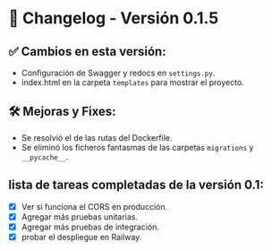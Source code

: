 # 🚀 Changelog - Versión 0.1.5

## ✅ Cambios en esta versión:

- Configuración de Swagger y redocs en `settings.py`.
- index.html en la carpeta `templates` para mostrar el proyecto.

## 🛠️ Mejoras y Fixes:

- Se resolvió el de las rutas del Dockerfile.
- Se eliminó los ficheros fantasmas de las carpetas `migrations` y `__pycache__`.

## lista de tareas completadas de la versión 0.1:

- [x] Ver si funciona el CORS en producción.
- [x] Agregar más pruebas unitarias.
- [x] Agregar más pruebas de integración.
- [x] probar el despliegue en Railway.
